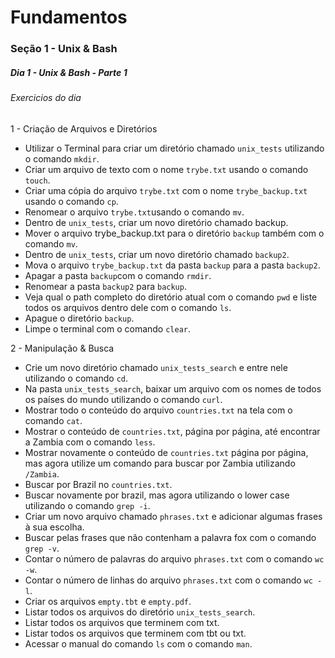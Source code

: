 # Fundamentos
### Seção 1 - Unix & Bash
##### Dia 1 - Unix & Bash - Parte 1

###### Exercicios do dia
1 -  Criação de Arquivos e Diretórios
* Utilizar o Terminal para criar um diretório chamado `unix_tests` utilizando o comando `mkdir`.
* Criar um arquivo de texto com o nome `trybe.txt` usando o comando `touch`.
* Criar uma cópia do arquivo `trybe.txt` com o nome `trybe_backup.txt` usando o comando `cp`.
* Renomear o arquivo `trybe.txt`usando o comando `mv`.
* Dentro de `unix_tests`, criar um novo diretório chamado backup.
* Mover o arquivo trybe_backup.txt para o diretório `backup` também com o comando `mv`.
* Dentro de `unix_tests`, criar um novo diretório chamado `backup2`.
* Mova o arquivo `trybe_backup.txt` da pasta `backup` para a pasta `backup2`.
* Apagar a pasta `backup`com o comando `rmdir`.
* Renomear a pasta `backup2` para `backup`.
* Veja qual o path completo do diretório atual com o comando `pwd` e liste todos os arquivos dentro dele com o comando `ls`.
* Apague o diretório `backup`.
* Limpe o terminal com o comando `clear`.

2 - Manipulação & Busca
* Crie um novo diretório chamado `unix_tests_search` e entre nele utilizando o comando `cd`.
* Na pasta `unix_tests_search`, baixar um arquivo com os nomes de todos os países do mundo utilizando o comando `curl`.
* Mostrar todo o conteúdo do arquivo `countries.txt` na tela com o comando `cat`.
* Mostrar o conteúdo de `countries.txt`, página por página, até encontrar a Zambia com o comando `less`.
* Mostrar novamente o conteúdo de `countries.txt` página por página, mas agora utilize um comando para buscar por Zambia utilizando `/Zambia`.
* Buscar por Brazil no `countries.txt`.
* Buscar novamente por brazil, mas agora utilizando o lower case utilizando o comando `grep -i`.
* Criar um novo arquivo chamado `phrases.txt` e adicionar algumas frases à sua escolha.
* Buscar pelas frases que não contenham a palavra fox com o comando `grep -v`.
* Contar o número de palavras do arquivo `phrases.txt` com o comando `wc -w`.
* Contar o número de linhas do arquivo `phrases.txt` com o comando `wc -l`.
* Criar os arquivos `empty.tbt` e `empty.pdf`.
* Listar todos os arquivos do diretório `unix_tests_search`.
* Listar todos os arquivos que terminem com txt.
* Listar todos os arquivos que terminem com tbt ou txt.
* Acessar o manual do comando `ls` com o comando `man`.